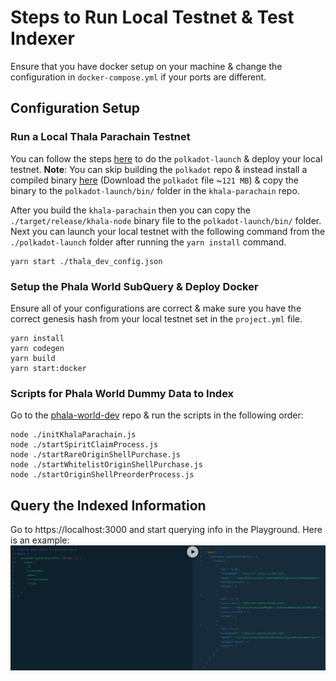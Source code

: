 # Steps to Run Local Testnet & Test Indexer
Ensure that you have docker setup on your machine & change the configuration in `docker-compose.yml` if your ports are different.
## Configuration Setup
### Run a Local Thala Parachain Testnet
You can follow the steps [here](https://github.com/Phala-Network/khala-parachain/blob/main/polkadot-launch/README.md) to do the `polkadot-launch` & deploy your local testnet. **Note**: You can skip building the `polkadot` repo & instead install a compiled binary [here](https://github.com/paritytech/polkadot/releases) (Download the `polkadot` file ~`121 MB`) & copy the binary to the `polkadot-launch/bin/` folder in the `khala-parachain` repo.

After you build the `khala-parachain` then you can copy the `./target/release/khala-node` binary file to the `polkadot-launch/bin/` folder. Next you can launch your local testnet with the following command from the `./polkadot-launch` folder after running the `yarn install` command.
```shell
yarn start ./thala_dev_config.json
```

### Setup the Phala World SubQuery & Deploy Docker
Ensure all of your configurations are correct & make sure you have the correct genesis hash from your local testnet set in the `project.yml` file.
```shell
yarn install
yarn codegen
yarn build
yarn start:docker
```

### Scripts for Phala World Dummy Data to Index
Go to the [phala-world-dev](https://github.com/HashWarlock/phala-world-dev/scripts/phala-world) repo & run the scripts in the following order:
```shell
node ./initKhalaParachain.js
node ./startSpiritClaimProcess.js
node ./startRareOriginShellPurchase.js
node ./startWhitelistOriginShellPurchase.js
node ./startOriginShellPreorderProcess.js
```

## Query the Indexed Information
Go to https://localhost:3000 and start querying info in the Playground. Here is an example:
![Example SubQuery](./test/img/SubQuery-Minted-OAS.png)